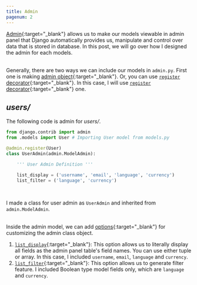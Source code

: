 ```yaml
---
title: Admin
pagenum: 2
---
```


[Admin](https://docs.djangoproject.com/en/3.2/ref/contrib/admin/#module-django.contrib.admin){:target="_blank"} allows us to make our models viewable in admin panel that Django automatically provides us, manipulate and control over data that is stored in database. In this post, we will go over how I designed the admin for each models.<br><br>

Generally, there are two ways we can include our models in `admin.py`. First one is making [admin object](https://docs.djangoproject.com/en/3.2/ref/contrib/admin/#modeladmin-objects){:target="_blank"}. Or, you can use [`register` decorator](https://docs.djangoproject.com/en/3.2/ref/contrib/admin/#the-register-decorator){:target="_blank"}. In this case, I will use [`register` decorator](https://docs.djangoproject.com/en/3.2/ref/contrib/admin/#the-register-decorator){:target="_blank"} one.

## *users/*

The following code is admin for *users/*.<br>
```python
from django.contrib import admin
from .models import User # Importing User model from models.py

@admin.register(User)
class UserAdmin(admin.ModelAdmin):

    ''' User Admin Definition '''

    list_display = ('username', 'email', 'language', 'currency')
    list_filter = ('language', 'currency')
```
<br>

I made a class for user admin as `UserAdmin` and inherited from `admin.ModelAdmin`.<br><br>

Inside the admin model, we can add [options](https://docs.djangoproject.com/en/3.2/ref/contrib/admin/#modeladmin-options){:target="_blank"} for customizing the admin class object.
1. [`list_display`](https://docs.djangoproject.com/en/3.2/ref/contrib/admin/#django.contrib.admin.ModelAdmin.list_display){:target="_blank"}: This option allows us to literally display all fields as the admin panel table's field names. You can use either tuple or array. In this case, I included `username`, `email`, `language` and `currency`. 
2. [`list_filter`](https://docs.djangoproject.com/en/3.2/ref/contrib/admin/#django.contrib.admin.ModelAdmin.list_filter){:target="_blank"}: This option allows us to generate filter feature. I included Boolean type model fields only, which are `language` and `currency`.

<br>





[^1]: [Markdown Options - Jekyll Documentation](https://jekyllrb.com/docs/configuration/markdown/)
[^2]: [Kramdown homepage](https://kramdown.gettalong.org/)
